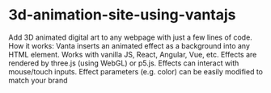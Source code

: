 # 3d-animation-site-using-vantajs
Add 3D animated digital art to any webpage with just a few lines of code. How it works: Vanta inserts an animated effect as a background into any HTML element. Works with vanilla JS, React, Angular, Vue, etc. Effects are rendered by three.js (using WebGL) or p5.js. Effects can interact with mouse/touch inputs. Effect parameters (e.g. color) can be easily modified to match your brand
